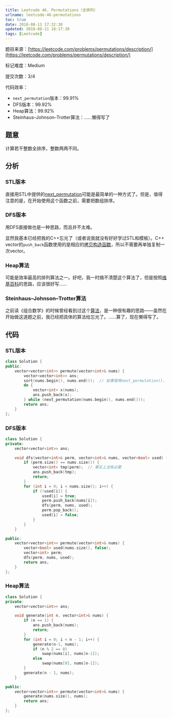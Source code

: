 ```yaml
---
title: Leetcode 46. Permutations（全排列）
urlname: leetcode-46-permutations
toc: true
date: 2018-08-11 17:32:30
updated: 2018-08-11 18:17:30
tags: [Leetcode]
---
```


题目来源：[https://leetcode.com/problems/permutations/description/](https://leetcode.com/problems/permutations/description/)

标记难度：Medium

提交次数：3/4

代码效率：

* `next_permutation`版本：99.91%
* DFS版本：99.92%
* Heap算法：99.92%
* Steinhaus–Johnson–Trotter算法：……懒得写了

## 题意

计算若干整数全排序，整数两两不同。

## 分析

### STL版本

直接用STL中提供的[next_permutation](http://www.cplusplus.com/reference/algorithm/next_permutation/)可能是最简单的一种方式了。但是，值得注意的是，在开始使用这个函数之前，需要把数组排序。

### DFS版本

用DFS直接做也是一种思路，而且并不太难。

显然我基本已经把我的C++忘光了（或者说我就没有好好学过STL和模板）。C++ vector的`push_back`函数使用的是相应的[拷贝构造函数](https://stackoverflow.com/questions/6717821/is-vectorpush-back-making-a-shallow-copy-how-to-solve-this)，所以不需要再单独复制一次vector。

### Heap算法

可能是效率最高的排列算法之一。好吧，我一时搞不清楚这个算法了，但是按照[维基百科](https://en.wikipedia.org/wiki/Heap%27s_algorithm)的思路，应该很好写……

### Steinhaus–Johnson–Trotter算法

之前读《组合数学》的时候曾经看到过这个[算法](https://en.wikipedia.org/wiki/Steinhaus%E2%80%93Johnson%E2%80%93Trotter_algorithm)，是一种很有趣的思路——虽然在开始做这道题之前，我已经把具体的算法给忘光了。……算了，现在懒得写了。

## 代码

### STL版本

```cpp
class Solution {
public:
    vector<vector<int>> permute(vector<int>& nums) {
        vector<vector<int>> ans;
        sort(nums.begin(), nums.end());  // 如果使用next_permutation()，是需要排序的
        do {
            vector<int> x(nums);
            ans.push_back(x);
        } while (next_permutation(nums.begin(), nums.end()));
        return ans;
    }
};
```

### DFS版本

```cpp
class Solution {
private:
    vector<vector<int>> ans;

    void dfs(vector<int>& perm, vector<int>& nums, vector<bool> used) {
        if (perm.size() == nums.size()) {
            vector<int> tmp(perm);  // 事实上没有必要
            ans.push_back(tmp);
            return;
        }
        for (int i = 0; i < nums.size(); i++) {
            if (!used[i]) {
                used[i] = true;
                perm.push_back(nums[i]);
                dfs(perm, nums, used);
                perm.pop_back();
                used[i] = false;
            }
        }
    }

public:
    vector<vector<int>> permute(vector<int>& nums) {
        vector<bool> used(nums.size(), false);
        vector<int> perm;
        dfs(perm, nums, used);
        return ans;
    }
};
```

### Heap算法

```cpp
class Solution {
private:
    vector<vector<int>> ans;

    void generate(int n, vector<int>& nums) {
        if (n == 1) {
            ans.push_back(nums);
            return;
        }
        for (int i = 0; i < n - 1; i++) {
            generate(n-1, nums);
            if (n % 2 == 0)
                swap(nums[i], nums[n-1]);
            else
                swap(nums[0], nums[n-1]);
        }
        generate(n - 1, nums);
    }

public:
    vector<vector<int>> permute(vector<int>& nums) {
        generate(nums.size(), nums);
        return ans;
    }
};
```
